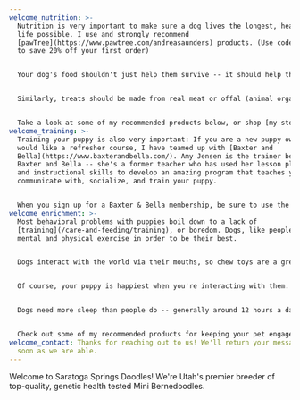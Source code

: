 ```yaml
---
welcome_nutrition: >-
  Nutrition is very important to make sure a dog lives the longest, healthiest
  life possible. I use and strongly recommend
  [pawTree](https://www.pawtree.com/andreasaunders) products. (Use code Intro4u
  to save 20% off your first order)


  Your dog's food shouldn't just help them survive -- it should help them thrive! Dogs need quality nutrition to be at their best. We recommend foods that have real meat as the first ingredient; are responsibly sourced; and **don't** contain meat by-products, artificial colors or preservatives, added sugar or other sweeteners, corn, wheat, or soy.


  Similarly, treats should be made from real meat or offal (animal organs), and shouldn't contain preservatives or artificial flavors.


  Take a look at some of my recommended products below, or shop [my store](https://www.pawtree.com/andreasaunders) to see all that pawTree has to offer.
welcome_training: >-
  Training your puppy is also very important: If you are a new puppy owner or
  would like a refresher course, I have teamed up with [Baxter and
  Bella](https://www.baxterandbella.com/). Amy Jensen is the trainer behind
  Baxter and Bella -- she's a former teacher who has used her lesson planning
  and instructional skills to develop an amazing program that teaches you how to
  communicate with, socialize, and train your puppy.


  When you sign up for a Baxter & Bella membership, be sure to use the code SARATOGA to save 25% off your lifetime membership.
welcome_enrichment: >-
  Most behavioral problems with puppies boil down to a lack of
  [training](/care-and-feeding/training), or boredom. Dogs, like people, need
  mental and physical exercise in order to be their best.


  Dogs interact with the world via their mouths, so chew toys are a great way to give them something to do -- and something to eat other than your slippers. Puzzles and snuffle mats are also great ways to keep your dog mentally engaged.


  Of course, your puppy is happiest when you're interacting with them. Training time is good bonding, but it's also nice to have some more relaxed, less structured, play time with your pup. Interactive toys such as ropes (for tug of war) and balls (for fetch) are wonderful tools to help you engage with your dog. Additionally, a regular grooming routine is a great way to not only keep your pup clean, but build a bond with them.


  Dogs need more sleep than people do -- generally around 12 hours a day. So it's important that your dog has comfortable, safe places to nap throughout the day. This gives your dog a feeling of security, and lets them rest up so they can be their best once nap time is over.


  Check out some of my recommended products for keeping your pet engaged and happy below.
welcome_contact: Thanks for reaching out to us! We'll return your message as
  soon as we are able.
---
```

Welcome to Saratoga Springs Doodles! We're Utah's premier breeder of top-quality, genetic health tested Mini Bernedoodles.